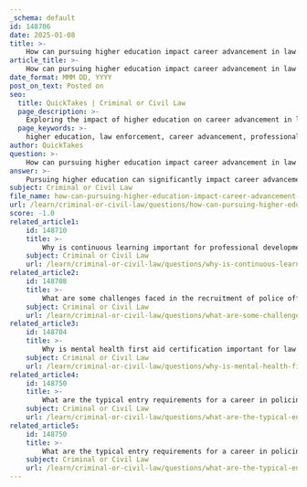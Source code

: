 ```yaml
---
_schema: default
id: 148706
date: 2025-01-08
title: >-
    How can pursuing higher education impact career advancement in law enforcement?
article_title: >-
    How can pursuing higher education impact career advancement in law enforcement?
date_format: MMM DD, YYYY
post_on_text: Posted on
seo:
  title: QuickTakes | Criminal or Civil Law
  page_description: >-
    Exploring the impact of higher education on career advancement in law enforcement, including enhanced skills, job performance, promotional opportunities, and community relations.
  page_keywords: >-
    higher education, law enforcement, career advancement, professionalism, job performance, promotion opportunities, critical thinking, community interaction, continuous improvement, legal understanding, financial incentives, police education
author: QuickTakes
question: >-
    How can pursuing higher education impact career advancement in law enforcement?
answer: >-
    Pursuing higher education can significantly impact career advancement in law enforcement in several key ways:\n\n1. **Enhanced Professionalism and Skills**: Higher education equips police officers with advanced critical thinking and problem-solving skills. This is essential for navigating the complex realities of modern public safety, allowing officers to make informed decisions in high-pressure situations.\n\n2. **Career Advancement Opportunities**: Many law enforcement agencies prioritize educational qualifications when considering promotions. Officers with advanced degrees or specialized certifications are often favored for supervisory or managerial positions, such as sergeants, lieutenants, captains, or chiefs of police. Some departments may even require a four-year degree for any promotion, while others may necessitate a master's degree for higher ranks.\n\n3. **Improved Job Performance**: Research indicates that police officers who have earned a college degree tend to demonstrate better overall job performance. This can lead to greater advancement opportunities within their departments, as well as a more effective approach to policing.\n\n4. **Culture of Continuous Improvement**: College-educated officers are more likely to pursue further education and certifications, fostering a culture of continuous improvement and specialization within their departments. This not only enhances their personal expertise but also benefits the law enforcement agencies and the communities they serve.\n\n5. **Broader Perspectives**: Higher education provides officers with a broader understanding of societal issues, legal frameworks, and ethical considerations. This deeper legal understanding can improve their interactions with the community and enhance their ability to handle diverse situations effectively.\n\n6. **Incentives and Extra Pay**: Many law enforcement agencies offer incentives, such as additional pay or bonuses, for officers who achieve higher education degrees. This financial motivation can further encourage officers to pursue advanced education.\n\nIn summary, higher education serves as a critical factor in career advancement for law enforcement professionals, enhancing their skills, job performance, and opportunities for promotion while contributing to the overall effectiveness of policing practices.
subject: Criminal or Civil Law
file_name: how-can-pursuing-higher-education-impact-career-advancement-in-law-enforcement.md
url: /learn/criminal-or-civil-law/questions/how-can-pursuing-higher-education-impact-career-advancement-in-law-enforcement
score: -1.0
related_article1:
    id: 148710
    title: >-
        Why is continuous learning important for professional development in law enforcement?
    subject: Criminal or Civil Law
    url: /learn/criminal-or-civil-law/questions/why-is-continuous-learning-important-for-professional-development-in-law-enforcement
related_article2:
    id: 148708
    title: >-
        What are some challenges faced in the recruitment of police officers?
    subject: Criminal or Civil Law
    url: /learn/criminal-or-civil-law/questions/what-are-some-challenges-faced-in-the-recruitment-of-police-officers
related_article3:
    id: 148704
    title: >-
        Why is mental health first aid certification important for law enforcement officers?
    subject: Criminal or Civil Law
    url: /learn/criminal-or-civil-law/questions/why-is-mental-health-first-aid-certification-important-for-law-enforcement-officers
related_article4:
    id: 148750
    title: >-
        What are the typical entry requirements for a career in policing?
    subject: Criminal or Civil Law
    url: /learn/criminal-or-civil-law/questions/what-are-the-typical-entry-requirements-for-a-career-in-policing
related_article5:
    id: 148750
    title: >-
        What are the typical entry requirements for a career in policing?
    subject: Criminal or Civil Law
    url: /learn/criminal-or-civil-law/questions/what-are-the-typical-entry-requirements-for-a-career-in-policing
---
```


&nbsp;